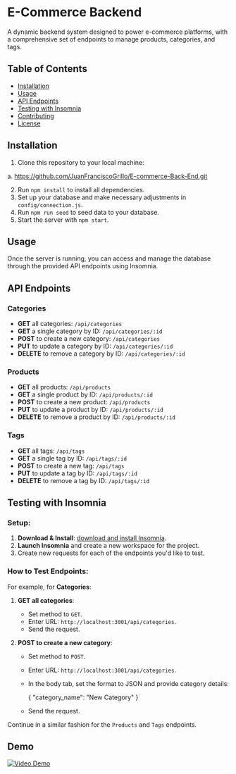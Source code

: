 # E-Commerce Backend

A dynamic backend system designed to power e-commerce platforms, with a comprehensive set of endpoints to manage products, categories, and tags.

## Table of Contents

- [Installation](#installation)
- [Usage](#usage)
- [API Endpoints](#api-endpoints)
- [Testing with Insomnia](#testing-with-insomnia)
- [Contributing](#contributing)
- [License](#license)

## Installation

1. Clone this repository to your local machine:

  a. https://github.com/JuanFranciscoGrillo/E-commerce-Back-End.git

2. Run `npm install` to install all dependencies.
3. Set up your database and make necessary adjustments in `config/connection.js`.
4. Run `npm run seed` to seed data to your database.
5. Start the server with `npm start`.

## Usage

Once the server is running, you can access and manage the database through the provided API endpoints using Insomnia.

## API Endpoints

### Categories

- **GET** all categories: `/api/categories`
- **GET** a single category by ID: `/api/categories/:id`
- **POST** to create a new category: `/api/categories`
- **PUT** to update a category by ID: `/api/categories/:id`
- **DELETE** to remove a category by ID: `/api/categories/:id`

### Products

- **GET** all products: `/api/products`
- **GET** a single product by ID: `/api/products/:id`
- **POST** to create a new product: `/api/products`
- **PUT** to update a product by ID: `/api/products/:id`
- **DELETE** to remove a product by ID: `/api/products/:id`

### Tags

- **GET** all tags: `/api/tags`
- **GET** a single tag by ID: `/api/tags/:id`
- **POST** to create a new tag: `/api/tags`
- **PUT** to update a tag by ID: `/api/tags/:id`
- **DELETE** to remove a tag by ID: `/api/tags/:id`

## Testing with Insomnia

### Setup:

1. **Download & Install**: [download and install Insomnia](https://insomnia.rest/download).
2. **Launch Insomnia** and create a new workspace for the project.
3. Create new requests for each of the endpoints you'd like to test.

### How to Test Endpoints:

For example, for **Categories**:

1. **GET all categories**:
   - Set method to `GET`.
   - Enter URL: `http://localhost:3001/api/categories`.
   - Send the request.

2. **POST to create a new category**:
   - Set method to `POST`.
   - Enter URL: `http://localhost:3001/api/categories`.
   - In the body tab, set the format to JSON and provide category details:
     
     {
       "category_name": "New Category"
     }
     
   - Send the request.

Continue in a similar fashion for the `Products` and `Tags` endpoints.

## Demo
[![Video Demo](https://img.youtube.com/vi/TSuwnZn3zww/0.jpg)](https://www.youtube.com/watch?v=TSuwnZn3zww)
